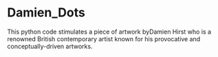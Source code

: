 # Damien_Dots
This python code stimulates a piece of artwork byDamien Hirst who is a renowned British contemporary artist known for his provocative and conceptually-driven artworks.
